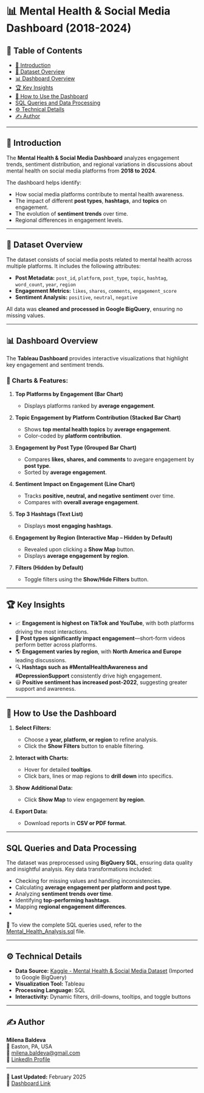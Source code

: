 # 📊 Mental Health & Social Media Dashboard (2018-2024)

## 📖 Table of Contents
- [📌 Introduction](#-introduction)
- [📂 Dataset Overview](#-dataset-overview)
- [📊 Dashboard Overview](#-dashboard-overview)
- [🏆 Key Insights](#-key-insights)
- [🎯 How to Use the Dashboard](#-how-to-use-the-dashboard)
- [SQL Queries and Data Processing](#sql-queries-an-data-processing)
- [⚙️ Technical Details](#technical-details)
- [✍️ Author](#-author)
  
---

## 📌 Introduction
The **Mental Health & Social Media Dashboard** analyzes engagement trends, sentiment distribution, and regional variations in discussions about mental health on social media platforms from **2018 to 2024**.  

The dashboard helps identify:
- How social media platforms contribute to mental health awareness.
- The impact of different **post types**, **hashtags**, and **topics** on engagement.
- The evolution of **sentiment trends** over time.
- Regional differences in engagement levels.

---

## 📂 Dataset Overview
The dataset consists of social media posts related to mental health across multiple platforms. It includes the following attributes:

- **Post Metadata:** `post_id`, `platform`, `post_type`, `topic`, `hashtag`, `word_count`, `year`, `region`
- **Engagement Metrics:** `likes`, `shares`, `comments`, `engagement_score`
- **Sentiment Analysis:** `positive`, `neutral`, `negative`

All data was **cleaned and processed in Google BigQuery**, ensuring no missing values.

---

## 📊 Dashboard Overview
The **Tableau Dashboard** provides interactive visualizations that highlight key engagement and sentiment trends.  

### 🔹 Charts & Features:
1. **Top Platforms by Engagement (Bar Chart)**  
   - Displays platforms ranked by **average engagement**.

2. **Topic Engagement by Platform Contribution (Stacked Bar Chart)**  
   - Shows **top mental health topics** by **average engagement**.  
   - Color-coded by **platform contribution**.

3. **Engagement by Post Type (Grouped Bar Chart)**  
   - Compares **likes, shares, and comments** to avegare engagement by **post type**.  
   - Sorted by **average engagement**.

4. **Sentiment Impact on Engagement (Line Chart)**  
   - Tracks **positive, neutral, and negative sentiment** over time.  
   - Compares with **overall average engagement**.

5. **Top 3 Hashtags (Text List)**  
   - Displays **most engaging hashtags**.

6. **Engagement by Region (Interactive Map – Hidden by Default)**  
   - Revealed upon clicking a **Show Map** button.  
   - Displays **average engagement by region**.

7. **Filters (Hidden by Default)**  
   - Toggle filters using the **Show/Hide Filters** button.

---

## 🏆 Key Insights
- 📈 **Engagement is highest on TikTok and YouTube**, with both platforms driving the most interactions.  
- 💬 **Post types significantly impact engagement**—short-form videos perform better across platforms.  
- 🌎 **Engagement varies by region**, with **North America and Europe** leading discussions.  
- 🔍 **Hashtags such as #MentalHealthAwareness and #DepressionSupport** consistently drive high engagement.  
- 😃 **Positive sentiment has increased post-2022**, suggesting greater support and awareness.  

---

## 🎯 How to Use the Dashboard
1. **Select Filters:**  
   - Choose a **year, platform, or region** to refine analysis.
   - Click the **Show Filters** button to enable filtering.

2. **Interact with Charts:**  
   - Hover for detailed **tooltips**.
   - Click bars, lines or map regions to **drill down** into specifics.

3. **Show Additional Data:**  
   - Click **Show Map** to view engagement **by region**.

4. **Export Data:**  
   - Download reports in **CSV or PDF format**.

---

## SQL Queries and Data Processing
The dataset was preprocessed using **BigQuery SQL**, ensuring data quality and insightful analysis. Key data transformations included:
- Checking for missing values and handling inconsistencies.
- Calculating **average engagement per platform and post type**.
- Analyzing **sentiment trends over time**.
- Identifying **top-performing hashtags**.
- Mapping **regional engagement differences**.
- 
📂 To view the complete SQL queries used, refer to the [Mental_Health_Analysis.sql](Mental_Health_Analysis.sql) file.

---

## ⚙️ Technical Details
- **Data Source:** [Kaggle - Mental Health & Social Media Dataset](https://www.kaggle.com/datasets/shubhaanbhandari/mental-health-and-social-media?resource=download) (Imported to Google BigQuery)
- **Visualization Tool:** Tableau  
- **Processing Language:** SQL  
- **Interactivity:** Dynamic filters, drill-downs, tooltips, and toggle buttons  

---

## ✍️ Author
**Milena Baldeva**  
📍 Easton, PA, USA  
📧 [milena.baldeva@gmail.com](mailto:milena.baldeva@gmail.com)  
🔗 [LinkedIn Profile](https://www.linkedin.com/in/milena-baldeva-051b01100/)  

---

📢 **Last Updated:** February 2025  
🔗 [Dashboard Link](https://public.tableau.com/views/MentalHealthEngagementonSocialMediaPlatforms2018-2014/Dashboard1?:language=en-US&publish=yes&:sid=&:display_count=n&:origin=viz_share_link)  
